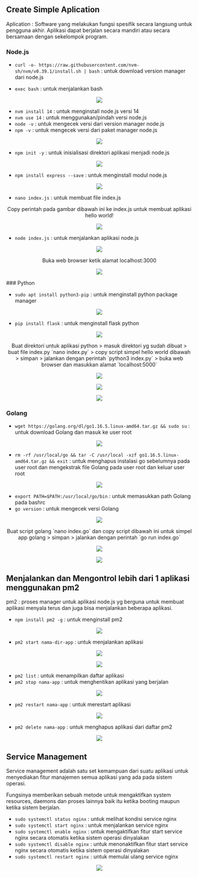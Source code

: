 ## Create Simple Aplication

Aplication : Software yang melakukan fungsi spesifik secara langsung untuk pengguna akhir. Aplikasi dapat berjalan secara mandiri atau secara bersamaan dengan sekelompok program.

### Node.js

- `curl -o- https://raw.githubusercontent.com/nvm-sh/nvm/v0.39.1/install.sh | bash` : untuk download version manager dari node.js

- `exec bash` : untuk menjalankan bash

<p align="center"><img src="../week-4/assets/Application-and-Service-Management/1.png"></p>

- `nvm install 14` : untuk menginstall node.js versi 14
- `nvm use 14` : untuk menggunakan/pindah versi node.js
- `node -v` : untuk mengecek versi dari version manager node.js
- `npm -v` : untuk mengecek versi dari paket manager node.js

<p align="center"><img src="../week-4/assets/Application-and-Service-Management/2.png"></p>

- `npm init -y` : untuk inisialisasi direktori aplikasi menjadi node.js

<p align="center"><img src="../week-4/assets/Application-and-Service-Management/3.png"></p>

- `npm install express --save` : untuk menginstall modul node.js

<p align="center"><img src="../week-4/assets/Application-and-Service-Management/4.png"></p>

- `nano index.js` : untuk membuat file index.js

<p align="center">Copy perintah pada gambar dibawah ini ke index.js untuk membuat aplikasi hello world!</p>

<p align="center"><img src="../week-4/assets/Application-and-Service-Management/5.png"></p>

- `node index.js` : untuk menjalankan aplikasi node.js

<p align="center"><img src="../week-4/assets/Application-and-Service-Management/6.png"></p>

<p align="center">Buka web browser ketik alamat localhost:3000</p>

<p align="center"><img src="../week-4/assets/Application-and-Service-Management/7.png"></p>
### Python

- `sudo apt install python3-pip` : untuk menginstall python package manager

<p align="center"><img src="../week-4/assets/Application-and-Service-Management/8.png"></p>

- `pip install flask` : untuk menginstall flask python

<p align="center"><img src="../week-4/assets/Application-and-Service-Management/9.png"></p>

<p align="center">Buat direktori untuk aplikasi python > masuk direktori yg sudah dibuat > buat file index.py `nano index.py` > copy script simpel hello world dibawah > simpan > jalankan dengan perintah `python3 index.py` > buka web browser dan masukkan alamat `localhost:5000`</p>
<p align="center"><img src="../week-4/assets/Application-and-Service-Management/10.png"></p>
<p align="center"><img src="../week-4/assets/Application-and-Service-Management/11.png"></p>
<p align="center"><img src="../week-4/assets/Application-and-Service-Management/12.png"></p>

### Golang

- `wget https://golang.org/dl/go1.16.5.linux-amd64.tar.gz && sudo su` : untuk download Golang dan masuk ke user root

<p align="center"><img src="../week-4/assets/Application-and-Service-Management/13.png"></p>

- `rm -rf /usr/local/go && tar -C /usr/local -xzf go1.16.5.linux-amd64.tar.gz && exit` : untuk menghapus instalasi go sebelumnya pada user root dan mengekstrak file Golang pada user root dan keluar user root

<p align="center"><img src="../week-4/assets/Application-and-Service-Management/14.png"></p>

- `export PATH=$PATH:/usr/local/go/bin` : untuk memasukkan path Golang pada bashrc
- `go version` : untuk mengecek versi Golang

<p align="center"><img src="../week-4/assets/Application-and-Service-Management/15.png"></p>

<p align="center">Buat script golang `nano index.go` dan copy script dibawah ini untuk simpel app golang > simpan > jalankan dengan perintah `go run index.go`</p>
<p align="center"><img src="../week-4/assets/Application-and-Service-Management/16.png"></p>
<p align="center"><img src="../week-4/assets/Application-and-Service-Management/17.png"></p>

## Menjalankan dan Mengontrol lebih dari 1 aplikasi menggunakan pm2

pm2 : proses manager untuk aplikasi node.js yg berguna untuk membuat aplikasi menyala terus dan juga bisa menjalankan beberapa aplikasi.

- `npm install pm2 -g` : untuk menginstall pm2

<p align="center"><img src="../week-4/assets/Application-and-Service-Management/pm2/15.png"></p>

- `pm2 start nama-dir-app` : untuk menjalankan aplikasi

<p align="center"><img src="../week-4/assets/Application-and-Service-Management/pm2/16.png"></p>
<p align="center"><img src="../week-4/assets/Application-and-Service-Management/pm2/17.png"></p>

- `pm2 list` : untuk menampilkan daftar aplikasi
- `pm2 stop nama-app` : untuk menghentikan aplikasi yang berjalan

<p align="center"><img src="../week-4/assets/Application-and-Service-Management/pm2/18.png"></p>

- `pm2 restart nama-app` : untuk merestart aplikasi

<p align="center"><img src="../week-4/assets/Application-and-Service-Management/pm2/19.png"></p>

- `pm2 delete nama-app` : untuk menghapus aplikasi dari daftar pm2

<p align="center"><img src="../week-4/assets/Application-and-Service-Management/pm2/20.png"></p>

## Service Management

Service management adalah satu set kemampuan dari suatu aplikasi untuk menyediakan fitur manajemen semua aplikasi yang ada pada sistem operasi.

Fungsinya memberikan sebuah metode untuk mengaktifkan system resources, daemons dan proses lainnya baik itu ketika booting maupun ketika sistem berjalan.

- `sudo systemctl status nginx` : untuk melihat kondisi service nginx
- `sudo systemctl start nginx` : untuk menjalankan service nginx
- `sudo systemctl enable nginx` : untuk mengaktifkan fitur start service nginx secara otomatis ketika sistem operasi dinyalakan
- `sudo systemctl disable nginx` : untuk menonaktifkan fitur start service nginx secara otomatis ketika sistem operasi dinyalakan
- `sudo systemctl restart nginx` : untuk memulai ulang service nginx

<p align="center"><img src="../week-4/assets/Application-and-Service-Management/18.png"></p>

